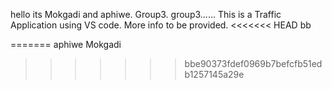 hello its Mokgadi and aphiwe.
Group3.
group3......
This is a Traffic Application using VS code.
More info to be provided.
<<<<<<< HEAD
bb

=======
aphiwe
Mokgadi
>>>>>>> bbe90373fdef0969b7befcfb51edb1257145a29e
